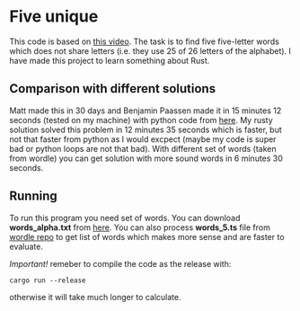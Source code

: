 # Five unique

This code is based on [this video](https://www.youtube.com/watch?v=_-AfhLQfb6w). The task is to find five five-letter words which does not share letters (i.e. they use 25 of 26 letters of the alphabet).
I have made this project to learn something about Rust.

## Comparison with different solutions

Matt made this in 30 days and Benjamin Paassen made it in 15 minutes 12 seconds (tested on my machine) with python code from [here](https://gitlab.com/bpaassen/five_clique). My rusty solution solved this problem in 12 minutes 35 seconds which is faster, but not that faster from python as I would excpect (maybe my code is super bad or python loops are not that bad). With different set of words (taken from wordle) you can get solution with more sound words in 6 minutes 30 seconds.

## Running 

To run this program you need set of words. You can download **words_alpha.txt** from [here](https://github.com/dwyl/english-words).
You can also process **words_5.ts** file from [wordle repo](https://github.com/MikhaD/wordle/blob/main/src/words_5.ts) to get list of words which makes more sense and are faster to evaluate.

*Important!* remeber to compile the code as the release with:

`cargo run --release`

otherwise it will take much longer to calculate.